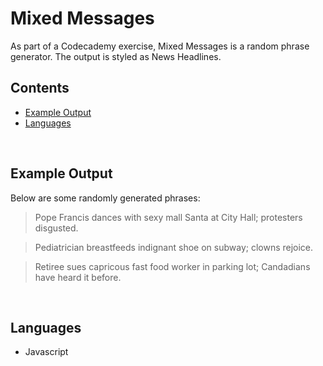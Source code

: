 # Mixed Messages
As part of a Codecademy exercise, Mixed Messages is a random phrase generator. The output is styled as News Headlines.

## Contents

* [Example Output](#Example-Output)
* [Languages](#Languages)

</br>

## Example Output
Below are some randomly generated phrases:

>Pope Francis dances with sexy mall Santa at City Hall; protesters disgusted.

>Pediatrician breastfeeds indignant shoe on subway; clowns rejoice.

>Retiree sues capricous fast food worker in parking lot; Candadians have heard it before.

</br>

## Languages

* Javascript
